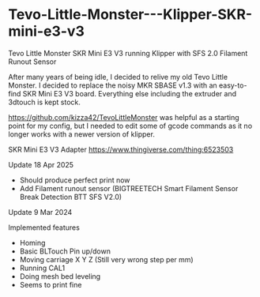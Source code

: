 # Tevo-Little-Monster---Klipper-SKR-mini-e3-v3

Tevo Little Monster 
SKR Mini E3 V3 running Klipper with SFS 2.0 Filament Runout Sensor

After many years of being idle, I decided to relive my old Tevo Little Monster. 
I decided to replace the noisy MKR SBASE v1.3 with an easy-to-find SKR Mini E3 V3 board. Everything else including the extruder and 3dtouch is kept stock.

https://github.com/kizza42/TevoLittleMonster was helpful as a starting point for my config, but I needed to edit some of gcode commands as it no longer works with a newer version of klipper.

SKR Mini E3 V3 Adapter
https://www.thingiverse.com/thing:6523503

Update 18 Apr 2025
- Should produce perfect print now
- Add Filament runout sensor (BIGTREETECH Smart Filament Sensor Break Detection BTT SFS V2.0)

Update 9 Mar 2024

Implemented features
- Homing
- Basic BLTouch Pin up/down
- Moving carriage X Y Z (Still very wrong step per mm)
- Running CAL1
- Doing mesh bed leveling
- Seems to print fine
